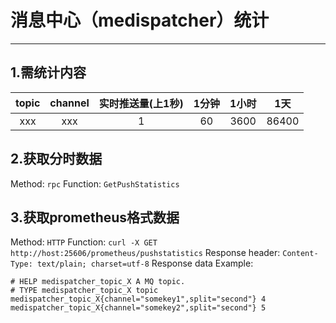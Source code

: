 # 消息中心（medispatcher）统计

---

## 1.需统计内容

topic | channel | 实时推送量(上1秒) | 1分钟 | 1小时 | 1天
:---: | :---: | :---: | :---: | :---: | :---:
xxx | xxx | 1 | 60 | 3600 | 86400

## 2.获取分时数据

Method: `rpc`
Function: `GetPushStatistics`

## 3.获取prometheus格式数据

Method: `HTTP`
Function: `curl -X GET http://host:25606/prometheus/pushstatistics`
Response header: `Content-Type: text/plain; charset=utf-8`
Response data Example:

```
# HELP medispatcher_topic_X A MQ topic.
# TYPE medispatcher_topic_X topic
medispatcher_topic_X{channel="somekey1",split="second"} 4
medispatcher_topic_X{channel="somekey2",split="second"} 5
```
